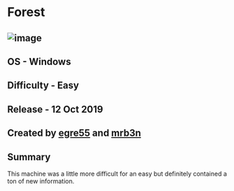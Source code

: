 # Forest 
## ![image](https://user-images.githubusercontent.com/99698468/165000660-650af27d-75ed-481b-8074-e8e394756396.png)
## OS - Windows
## Difficulty - Easy
## Release - 12 Oct 2019
## Created by [egre55](https://www.hackthebox.com/home/users/profile/1190) and [mrb3n](https://www.hackthebox.com/home/users/profile/2984)

## Summary
This machine was a little more difficult for an easy but definitely contained a ton of new information. 
